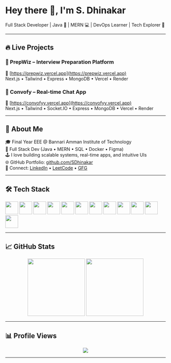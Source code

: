 # Hey there 👋, I'm S. Dhinakar  
Full Stack Developer | Java 🚀 | MERN 💻 | DevOps Learner | Tech Explorer 🎯

---

## 🔥 Live Projects

### 🧠 PrepWiz – Interview Preparation Platform  
🔗 [https://prepwiz.vercel.app](https://prepwiz.vercel.app)  
Next.js • Tailwind • Express • MongoDB • Vercel • Render

### 💬 Convofy – Real-time Chat App  
🔗 [https://convofyy.vercel.app](https://convofyy.vercel.app)  
Next.js • Tailwind • Socket.IO • Express • MongoDB • Vercel • Render

---

## 🚀 About Me

🎓 Final Year EEE @ Bannari Amman Institute of Technology  
🔧 Full Stack Dev (Java • MERN • SQL • Docker • Figma)  
🕹️ I love building scalable systems, real-time apps, and intuitive UIs  
🌐 GitHub Portfolio: [github.com/SDhinakar](https://github.com/SDhinakar)  
🔗 Connect: [LinkedIn](https://www.linkedin.com/in/dhinakar-shanmugam) • [LeetCode](https://leetcode.com/Dhinakar_S6) • [GFG](https://www.geeksforgeeks.org/user/dhinakar06/)

---

## 🛠️ Tech Stack

<p align="left">
  <img src="https://cdn.jsdelivr.net/gh/devicons/devicon/icons/java/java-original.svg" width="40"/>
  <img src="https://cdn.jsdelivr.net/gh/devicons/devicon/icons/javascript/javascript-original.svg" width="40"/>
  <img src="https://cdn.jsdelivr.net/gh/devicons/devicon/icons/react/react-original.svg" width="40"/>
  <img src="https://cdn.jsdelivr.net/gh/devicons/devicon/icons/nextjs/nextjs-original.svg" width="40"/>
  <img src="https://cdn.jsdelivr.net/gh/devicons/devicon/icons/nodejs/nodejs-original.svg" width="40"/>
  <img src="https://cdn.jsdelivr.net/gh/devicons/devicon/icons/express/express-original.svg" width="40"/>
  <img src="https://cdn.jsdelivr.net/gh/devicons/devicon/icons/mongodb/mongodb-original.svg" width="40"/>
  <img src="https://cdn.jsdelivr.net/gh/devicons/devicon/icons/mysql/mysql-original.svg" width="40"/>
  <img src="https://cdn.jsdelivr.net/gh/devicons/devicon/icons/docker/docker-original.svg" width="40"/>
  <img src="https://cdn.jsdelivr.net/gh/devicons/devicon/icons/figma/figma-original.svg" width="40"/>
  <img src="https://www.svgrepo.com/show/327408/logo-vercel.svg" width="40"/>
  <img src="https://upload.wikimedia.org/wikipedia/commons/thumb/4/4e/Render_logo.svg/512px-Render_logo.svg.png" width="40"/>
</p>

---

## 📈 GitHub Stats

<p align="center">
  <img src="https://github-readme-stats.vercel.app/api?username=SDhinakar&show_icons=true&theme=radical&count_private=true" height="180"/>
  <img src="https://github-readme-stats.vercel.app/api/top-langs/?username=SDhinakar&layout=compact&theme=radical" height="180"/>
</p>

---

## 📊 Profile Views

<p align="center">
  <img src="https://komarev.com/ghpvc/?username=SDhinakar&label=Profile+Views&color=brightgreen&style=flat" />
</p>

---



